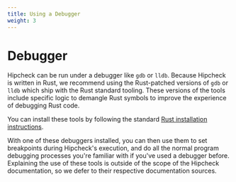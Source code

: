 ```yaml
---
title: Using a Debugger
weight: 3
---
```


# Debugger

Hipcheck can be run under a debugger like `gdb` or `lldb`. Because Hipcheck is
written in Rust, we recommend using the Rust-patched versions of `gdb` or `lldb`
which ship with the Rust standard tooling. These versions of the tools include
specific logic to demangle Rust symbols to improve the experience of debugging
Rust code.

You can install these tools by following the standard [Rust installation
instructions](https://www.rust-lang.org/tools/install).

With one of these debuggers installed, you can then use them to set breakpoints
during Hipcheck's execution, and do all the normal program debugging processes
you're familiar with if you've used a debugger before. Explaining the use of
these tools is outside of the scope of the Hipcheck documentation, so we defer
to their respective documentation sources.
